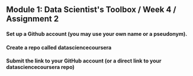 ## Module 1: Data Scientist's Toolbox / Week 4 / Assignment 2
#### Set up a Github account (you may use your own name or a pseudonym).
#### Create a repo called datasciencecoursera
#### Submit the link to your GitHub account (or a direct link to your datasciencecoursera repo)

